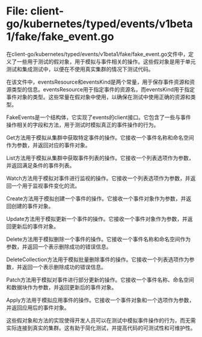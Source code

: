 # File: client-go/kubernetes/typed/events/v1beta1/fake/fake_event.go

在client-go/kubernetes/typed/events/v1beta1/fake/fake_event.go文件中，定义了一些用于测试的假对象，用于模拟与事件相关的操作。这些假对象是用于单元测试和集成测试中，以便在不使用真实集群的情况下测试代码。

在该文件中，eventsResource和eventsKind是两个常量，用于保存事件资源和资源类型的信息。eventsResource用于指定事件的资源名，而eventsKind用于指定事件对象的类型。这些常量在假对象中使用，以确保在测试中使用正确的资源和类型。

FakeEvents是一个结构体，它实现了events的client接口。它包含了一些与事件操作相关的字段和方法，用于测试时模拟真正的事件操作的行为。

Get方法用于模拟从集群中获取特定事件的操作。它接收一个事件名称和命名空间作为参数，并返回对应的事件对象。

List方法用于模拟从集群中获取事件列表的操作。它接收一个列表选项作为参数，并返回满足条件的事件列表。

Watch方法用于模拟对事件进行监视的操作。它接收一个列表选项作为参数，并返回一个用于监视事件变化的流。

Create方法用于模拟创建一个事件的操作。它接收一个事件对象作为参数，并返回创建的事件对象。

Update方法用于模拟更新一个事件的操作。它接收一个事件对象作为参数，并返回更新后的事件对象。

Delete方法用于模拟删除一个事件的操作。它接收一个事件名称和命名空间作为参数，并返回一个表示删除成功的错误信息。

DeleteCollection方法用于模拟批量删除事件的操作。它接收一个列表选项作为参数，并返回一个表示删除成功的错误信息。

Patch方法用于模拟对事件进行部分更新的操作。它接收一个事件名称、命名空间和数据块作为参数，并返回更新后的事件对象。

Apply方法用于模拟应用事件的操作。它接收一个事件对象和一个选项作为参数，并返回应用后的事件对象。

这些假对象和方法的实现使得开发人员可以在测试中模拟事件操作的行为，而无需实际连接到真实的集群。这有助于简化测试，并提高代码的可测试性和可维护性。

